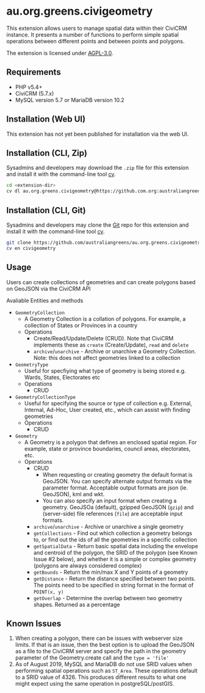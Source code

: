 # au.org.greens.civigeometry

This extension allows users to manage spatial data within their CiviCRM instance. It presents a number of functions to perform simple spatial operations between different points and between points and polygons.

The extension is licensed under [AGPL-3.0](LICENSE.txt).

## Requirements

* PHP v5.4+
* CiviCRM (5.7.x)
* MySQL version 5.7 or MariaDB version 10.2

## Installation (Web UI)

This extension has not yet been published for installation via the web UI.

## Installation (CLI, Zip)

Sysadmins and developers may download the `.zip` file for this extension and
install it with the command-line tool [cv](https://github.com/civicrm/cv).

```bash
cd <extension-dir>
cv dl au.org.greens.civigeometry@https://github.com.org:australiangreens/au.org.greens.civigeometry/archive/master.zip
```

## Installation (CLI, Git)

Sysadmins and developers may clone the [Git](https://en.wikipedia.org/wiki/Git) repo for this extension and
install it with the command-line tool [cv](https://github.com/civicrm/cv).

```bash
git clone https://github.com/australiangreens/au.org.greens.civigeometry.git
cv en civigeometry
```

## Usage

Users can create collections of geometries and can create polygons based on GeoJSON via the CiviCRM API

Avaliable Entities and methods

- `GeometryCollection`
  - A Geometry Collection is a collation of polygons. For example, a collection of States or Provinces in a country
  - Operations
    - Create/Read/Update/Delete (CRUD). Note that CiviCRM implements these as `create` (Create/Update), `read` and `delete`
    - `archive`/`unarchive` - Archive or unarchive a Geometry Collection. Note: this does not affect geometries linked to a collection
- `GeometryType`
  - Useful for specfiying what type of geometry is being stored e.g. Wards, States, Electorates etc
  - Operations
    - CRUD
- `GeometryCollectionType`
  - Useful for specifying the source or type of collection e.g. External, Internal, Ad-Hoc, User created, etc., which can assist with finding geometries
  - Operations
    - CRUD
- `Geometry`
  - A Geometry is a polygon that defines an enclosed spatial region. For example, state or province boundaries, council areas, electorates, etc.
  - Operations
    - CRUD
      - When requesting or creating geometry the default format is GeoJSON. You can specify alternate output formats via the parameter format. Acceptable output formats are json (ie. GeoJSON), kml and wkt. 
      - You can also specify an input format when creating a geometry. GeoJSOa (default), gzipped GeoJSON (`gzip`) and (server-side) file references (`file`) are acceptable input formats.
    - `archive`/`unarchive` - Archive or unarchive a single geometry
    - `getCollections` - Find out which collection a geometry belongs to, or find out the ids of all the geometries in a specific collection
    - `getSpatialData` - Return basic spatial data including the envelope and centroid of the polygon, the SRID of the polygon (see Known Issue #2 below), and whether it is a simple or complex geometry (polygons are always considered complex)
    - `getBounds` - Return the min/max X and Y points of a geometry
    - `getDistance` - Return the distance specified between two points. The points need to be specified in string format in the format of `POINT(x, y)`
    - `getOverlap` - Determine the overlap between two geometry shapes. Returned as a percentage

## Known Issues

1. When creating a polygon, there can be issues with webserver size limits. If that is an issue, then the best option is to upload the GeoJSON as a file to the CiviCRM server and specify the path in the geometry parameter of the Geometry.create call and the `type = 'file'`
2. As of August 2019, MySQL and MariaDB do not use SRID values when performing spatial operations such as `ST_Area`. These operations default to a SRID value of 4326. This produces different results to what one might expect using the same operation in postgreSQL/postGIS.
